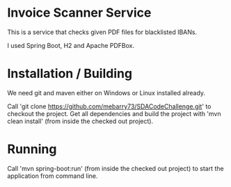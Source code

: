 # Invoice Scanner Service

This is a service that checks given PDF files for blacklisted IBANs.

I used Spring Boot, H2 and Apache PDFBox.

# Installation / Building

We need git and maven either on Windows or Linux installed already.

Call 'git clone https://github.com/mebarry73/SDACodeChallenge.git' to checkout the project.
Get all dependencies and build the project with 'mvn clean install' (from inside the checked out project).

# Running 

Call 'mvn spring-boot:run' (from inside the checked out project) to start the application from command line.





 
